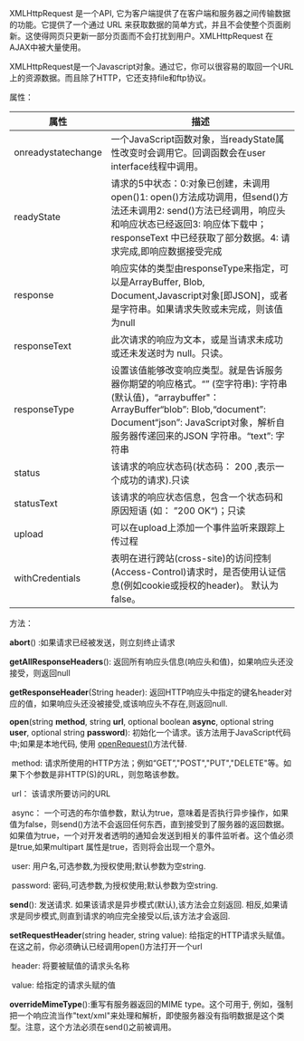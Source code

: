 XMLHttpRequest 是一个API, 它为客户端提供了在客户端和服务器之间传输数据的功能。它提供了一个通过 URL 来获取数据的简单方式，并且不会使整个页面刷新。这使得网页只更新一部分页面而不会打扰到用户。XMLHttpRequest 在 AJAX中被大量使用。

XMLHttpRequest是一个Javascript对象。通过它，你可以很容易的取回一个URL上的资源数据。而且除了HTTP，它还支持file和ftp协议。

属性：

| 属性                 | 描述                                       |
| ------------------ | ---------------------------------------- |
| onreadystatechange | 一个JavaScript函数对象，当readyState属性改变时会调用它。回调函数会在user interface线程中调用。 |
| readyState         | 请求的5中状态：0:对象已创建，未调用open()1: open()方法成功调用，但send()方法还未调用2: send()方法已经调用，响应头和响应状态已经返回3: 响应体下载中；responseText 中已经获取了部分数据。4: 请求完成,即响应数据接受完成 |
| response           | 响应实体的类型由responseType来指定，可以是ArrayBuffer, Blob, Document,Javascript对象[即JSON]，或者是字符串。如果请求失败或未完成，则该值为null |
| responseText       | 此次请求的响应为文本，或是当请求未成功或还未发送时为 null。只读。      |
| responseType       | 设置该值能够改变响应类型。就是告诉服务器你期望的响应格式。“” (空字符串):      字符串(默认值)，“arraybuffer"： ArrayBuffer“blob”:  Blob,“document”: Document“json”: JavaScript对象，解析自服务器传递回来的JSON 字符串。“text”: 字符串 |
| status             | 该请求的响应状态码(状态码： 200 ,表示一个成功的请求).只读        |
| statusText         | 该请求的响应状态信息，包含一个状态码和原因短语 (如： ”200 OK“)；只读 |
| upload             | 可以在upload上添加一个事件监听来跟踪上传过程                |
| withCredentials    | 表明在进行跨站(cross-site)的访问控制(Access-Control)请求时，是否使用认证信息(例如cookie或授权的header)。 默认为 false。 |

方法：

**abort**() :如果请求已经被发送，则立刻终止请求

**getAllResponseHeaders**(): 返回所有响应头信息(响应头和值)，如果响应头还没接受，则返回null

**getResponseHeader**(String header): 返回HTTP响应头中指定的键名header对应的值，如果响应头还没被接受,或该响应头不存在,则返回null.

**open**(string **method**, string **url**, optional boolean **async**, optional string **user**, optional string **password**): 初始化一个请求。该方法用于JavaScript代码中;如果是本地代码, 使用 [openRequest()](https://developer.mozilla.org/zh-cn/nsIXMLHttpRequest#openRequest())方法代替.

​	method: 请求所使用的HTTP方法；例如“GET”,"POST","PUT","DELETE"等。如果下个参数是非HTTP(S)的URL，则忽略该参数。

​	url： 该请求所要访问的URL

​	async： 一个可选的布尔值参数，默认为true，意味着是否执行异步操作，如果值为false，则send()方法不会返回任何东西，直到接受到了服务器的返回数据。如果值为true，一个对开发者透明的通知会发送到相关的事件监听者。这个值必须是true,如果multipart 属性是true，否则将会出现一个意外。

​	user: 用户名,可选参数,为授权使用;默认参数为空string.

​	password: 密码,可选参数,为授权使用;默认参数为空string.

**send**(): 发送请求. 如果该请求是异步模式(默认),该方法会立刻返回. 相反,如果请求是同步模式,则直到请求的响应完全接受以后,该方法才会返回.

**setRequestHeader**(string header, string value): 给指定的HTTP请求头赋值。在这之前，你必须确认已经调用open()方法打开一个url

​	header:  将要被赋值的请求头名称

​	value:  给指定的请求头赋的值

**overrideMimeType**():重写有服务器返回的MIME type。这个可用于, 例如，强制把一个响应流当作"text/xml"来处理和解析，即使服务器没有指明数据是这个类型。注意，这个方法必须在send()之前被调用。